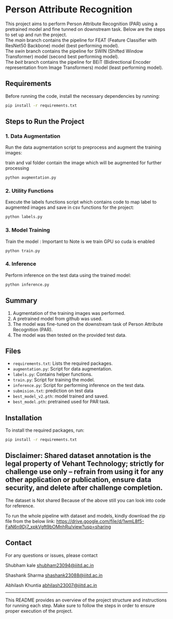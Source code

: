 
# Person Attribute Recognition

This project aims to perform Person Attribute Recognition (PAR) using a pretrained model and fine tunned on downstream task. Below are the steps to set up and run the project.<br>
The *main* branch contains the pipeline for FEAT (Feature Classifier with ResNet50 Backbone) model (best performing model).<br>
The *swin* branch contains the pipeline for SWIN (Shifted Window Transformer) model (second best performing model).<br>
The *beit* branch contains the pipeline for BEiT (Bidirectional Encoder representation from Image Transformers) model (least performing model).<br>

## Requirements

Before running the code, install the necessary dependencies by running:

```bash
pip install -r requirements.txt
```

## Steps to Run the Project

### 1. Data Augmentation

Run the data augmentation script to preprocess and augment the training images:

train and val folder contain the image which will be augmented for further processing

```bash
python augmentation.py
```

### 2. Utility Functions

Execute the labels functions script which contains code to map label to augmented images and save in csv functions for the project:

```bash
python labels.py
```

### 3. Model Training

Train the model :
Important to Note is we train GPU so cuda is enabled 

```bash
python train.py
```

### 4. Inference

Perform inference on the test data using the trained model:

```bash
python inference.py
```

## Summary

1. Augmentation of the training images was performed.
2. A pretrained model from github was used.
3. The model was fine-tuned on the downstream task of Person Attribute Recognition (PAR).
4. The model was then tested on the provided test data.

## Files

- `requirements.txt`: Lists the required packages.
- `augmentation.py`: Script for data augmentation.
- `labels.py`: Contains helper functions.
- `train.py`: Script for training the model.
- `inference.py`: Script for performing inference on the test data.
- `submision.txt`: prediction on test data
- `best_model_v2.pth`: model trained and saved.
- `best_model.pth`: pretrained used for PAR task.

## Installation

To install the required packages, run:

```bash
pip install -r requirements.txt
```

## Disclaimer: Shared dataset annotation is the legal property of Vehant Technology; strictly for challenge use only – refrain from using it for any other application or publication, ensure data security, and delete after challenge completion. 
The dataset is Not shared Because of the above still you can look into code for reference.

To run the whole pipeline with dataset and models, kindly download the zip file from the below link:
https://drive.google.com/file/d/1wmL8f5-FaN6n9Dj7_xpkVgft9bOMnhRu/view?usp=sharing

## Contact

For any questions or issues, please contact 

Shubham kale 
shubham23094@iiitd.ac.in

Shashank Sharma 
shashank23088@iiitd.ac.in

Abhilash Khuntia
abhilash23007@iiitd.ac.in

---

This README provides an overview of the project structure and instructions for running each step. Make sure to follow the steps in order to ensure proper execution of the project.
